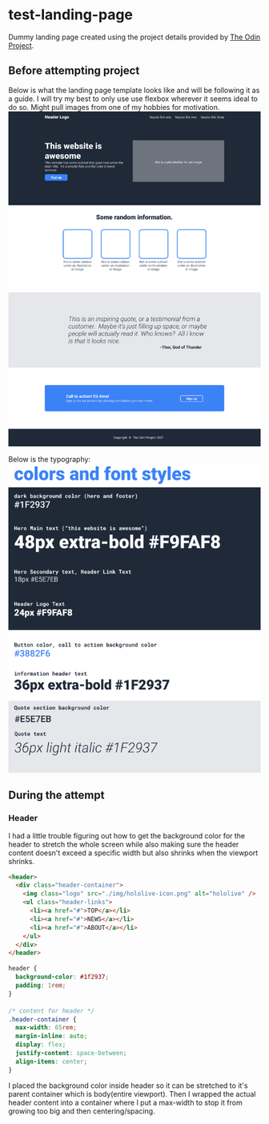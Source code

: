 # test-landing-page

Dummy landing page created using the project details provided by [The Odin Project](https://www.theodinproject.com/lessons/foundations-landing-page).

## Before attempting project

Below is what the landing page template looks like and will be following it as a guide. I will try my best to only use use flexbox wherever it seems ideal to do so. Might pull images from one of my hobbies for motivation.
![Template](./notes/01.png)

Below is the typography:
![Typography](./notes/02.png)

## During the attempt

### Header

I had a little trouble figuring out how to get the background color for the header to stretch the whole screen while also making sure the header content doesn't exceed a specific width but also shrinks when the viewport shrinks.

```html
<header>
  <div class="header-container">
    <img class="logo" src="./img/hololive-icon.png" alt="hololive" />
    <ul class="header-links">
      <li><a href="#">TOP</a></li>
      <li><a href="#">NEWS</a></li>
      <li><a href="#">ABOUT</a></li>
    </ul>
  </div>
</header>
```

```css
header {
  background-color: #1f2937;
  padding: 1rem;
}

/* content for header */
.header-container {
  max-width: 65rem;
  margin-inline: auto;
  display: flex;
  justify-content: space-between;
  align-items: center;
}
```

I placed the background color inside header so it can be stretched to it's parent container which is body(entire viewport). Then I wrapped the actual header content into a container where I put a max-width to stop it from growing too big and then centering/spacing.

